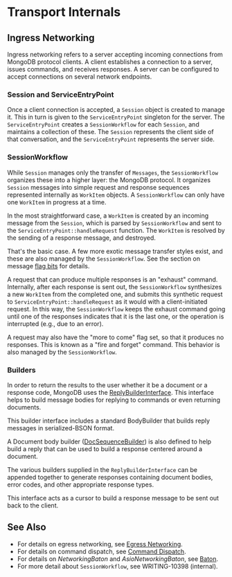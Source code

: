 # Transport Internals

## Ingress Networking

Ingress networking refers to a server accepting incoming connections
from MongoDB protocol clients. A client establishes a connection to a
server, issues commands, and receives responses. A server can be
configured to accept connections on several network endpoints.

### Session and ServiceEntryPoint

Once a client connection is accepted, a `Session` object is created to manage
it. This in turn is given to the `ServiceEntryPoint` singleton for the server.
The `ServiceEntryPoint` creates a `SessionWorkflow` for each `Session`, and
maintains a collection of these. The `Session` represents the client side of
that conversation, and the `ServiceEntryPoint` represents the server side.

### SessionWorkflow

While `Session` manages only the transfer of `Messages`, the `SessionWorkflow`
organizes these into a higher layer: the MongoDB protocol. It organizes `Session`
messages into simple request and response sequences represented internally as
`WorkItem` objects. A `SessionWorkflow` can only have one `WorkItem` in
progress at a time.

In the most straightforward case, a `WorkItem` is created by an incoming
message from the `Session`, which is parsed by `SessionWorkflow` and sent to
the `ServiceEntryPoint::handleRequest` function. The `WorkItem` is resolved
by the sending of a response message, and destroyed.

That's the basic case. A few more exotic message transfer styles exist, and
these are also managed by the `SessionWorkflow`. See the section on message
[flag bits][wire_protocol_flag_bits] for details.

A request that can produce multiple responses is an "exhaust" command.
Internally, after each response is sent out, the `SessionWorkflow` synthesizes
a new `WorkItem` from the completed one, and submits this synthetic request to
`ServiceEntryPoint::handleRequest` as it would with a client-initiated request.
In this way, the `SessionWorkflow` keeps the exhaust command going until one
of the responses indicates that it is the last one, or the operation is
interrupted (e.g., due to an error).

A request may also have the "more to come" flag set, so that it
produces no responses. This is known as a "fire and forget" command. This
behavior is also managed by the `SessionWorkflow`.

### Builders

In order to return the results to the user whether it be a document or a response
code, MongoDB uses the [ReplyBuilderInterface]. This interface helps to build
message bodies for replying to commands or even returning documents.

This builder interface includes a standard BodyBuilder that builds reply
messages in serialized-BSON format.

A Document body builder ([DocSequenceBuilder]) is also defined to help build a
reply that can be used to build a response centered around a document.

The various builders supplied in the `ReplyBuilderInterface` can be appended
together to generate responses containing document bodies, error codes, and
other appropriate response types.

This interface acts as a cursor to build a response message to be sent out back
to the client.

## See Also

- For details on egress networking, see [Egress Networking][egress_networking].
- For details on command dispatch, see [Command Dispatch][command_dispatch].
- For details on _NetworkingBaton_ and _AsioNetworkingBaton_, see [Baton][baton].
- For more detail about `SessionWorkflow`, see WRITING-10398 (internal).

[ServiceExecutor]: service_executor.h
[SessionWorkflow]: session_workflow.h
[ServiceEntryPoint]: service_entry_point.h
[ReplyBuilderInterface]: ../rpc/reply_builder_interface.h
[DocSequenceBuilder]: ../rpc/op_msg.h
[egress_networking]: ../../../docs/egress_networking.md
[command_dispatch]: ../../../docs/command_dispatch.md
[baton]: ../../../docs/baton.md
[wire_protocol_flag_bits]: https://www.mongodb.com/docs/manual/reference/mongodb-wire-protocol/#flag-bits
